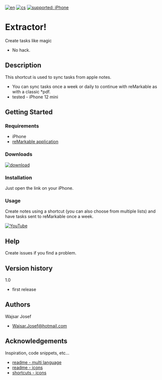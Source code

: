 [![en](https://img.shields.io/badge/lang-en-red.svg)](https://github.com/PepikVaio/remarkable_re-Minder)
[![cs](https://img.shields.io/badge/lang-cs-springgreen.svg)](https://github.com/PepikVaio/remarkable_re-Minder/blob/main/.language_cs/README_cs.md)
[![supported: iPhone](https://img.shields.io/badge/iPhone-supported-blueviolet)](https://www.apple.com/cz/iphone/)



# Extractor!
Create tasks like magic
* No hack.

## Description
This shortcut is used to sync tasks from apple notes.
* You can sync tasks once a week or daily to continue with reMarkable as with a classic *pdf.
* tested - iPhone 12 mini

## Getting Started

### Requirements
* iPhone
* [reMarkable application](https://apps.apple.com/cz/app/remarkable-mobile/id1274957816?l=cs)


### Downloads
[![download](https://img.shields.io/badge/download-latest_release-slategray)]()


### Installation
Just open the link on your iPhone.

### Usage
Create notes using a shortcut (you can also choose from multiple lists) and have tasks sent to reMarkable once a week.

[![YouTube](https://img.shields.io/badge/video-YouTube-red)]()

## Help
Create issues if you find a problem.

## Version history
1.0
* first release


## Authors
Wajsar Josef
* Wajsar.Josef@hotmail.com

## Acknowledgements
Inspiration, code snippets, etc...
* [readme - multi language](https://github.com/jonatasemidio/multilanguage-readme-pattern)
* [readme - icons](https://shields.io/)
* [shortcuts - icons](https://base64.guru/converter/encode/image)
